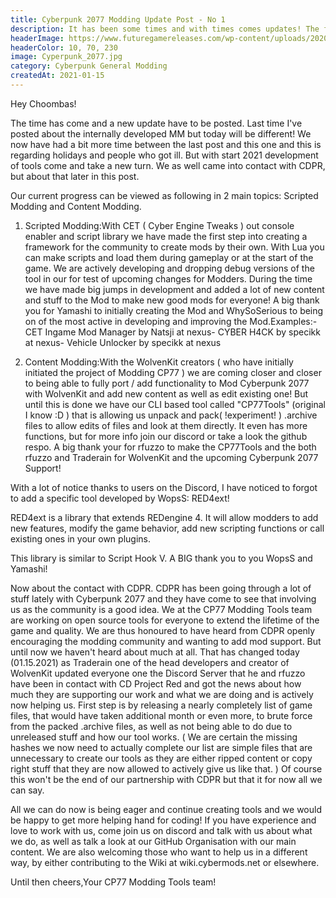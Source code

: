 ```yaml
---
title: Cyberpunk 2077 Modding Update Post - No 1
description: It has been some times and with times comes updates! The first updates regarding modding.
headerImage: https://www.futuregamereleases.com/wp-content/uploads/2020/11/cyberpunk-2077-release-date.jpg
headerColor: 10, 70, 230
image: Cyperpunk_2077.jpg
category: Cyberpunk General Modding
createdAt: 2021-01-15
---
```


Hey Choombas!

The time has come and a new update have to be posted. Last time I've posted about the internally developed MM but today will be different! We now have had a bit more time between the last post and this one and this is regarding holidays and people who got ill. But with start 2021 development of tools come and take a new turn. We as well came into contact with CDPR, but about that later in this post.

Our current progress can be viewed as following in 2 main topics: Scripted Modding and Content Modding.

1. Scripted Modding:With CET ( Cyber Engine Tweaks ) out console enabler and script library we have made the first step into creating a framework for the community to create mods by their own. With Lua you can make scripts and load them during gameplay or at the start of the game. We are actively developing and dropping debug versions of the tool in our for test of upcoming changes for Modders. During the time we have made big jumps in development and added a lot of new content and stuff to the Mod to make new good mods for everyone! A big thank you for Yamashi to initially creating the Mod and WhySoSerious to being on of the most active in developing and improving the Mod.Examples:- CET Ingame Mod Manager by Natsji at nexus- CYBER H4CK by specikk at nexus- Vehicle Unlocker by specikk at nexus


2. Content Modding:With the WolvenKit creators ( who have initially initiated the project of Modding CP77 ) we are coming closer and closer to being able to fully port / add functionality to Mod Cyberpunk 2077 with WolvenKit and add new content as well as edit existing one! But until this is done we have our CLI based tool called "CP77Tools" (original I know :D ) that is allowing us unpack and pack( !experiment! ) .archive files to allow edits of files and look at them directly. It even has more functions, but for more info join our discord or take a look the github respo. A big thank your for rfuzzo to make the CP77Tools and the both rfuzzo and Traderain for WolvenKit and the upcoming Cyberpunk 2077 Support!


With a lot of notice thanks to users on the Discord, I have noticed to forgot to add a specific tool developed by WopsS: RED4ext!

RED4ext is a library that extends REDengine 4. It will allow modders to add new features, modify the game behavior, add new scripting functions or call existing ones in your own plugins.

This library is similar to Script Hook V. A BIG thank you to you WopsS and Yamashi!


Now about the contact with CDPR. CDPR has been going through a lot of stuff lately with Cyberpunk 2077 and they have come to see that involving us as the community is a good idea. We at the CP77 Modding Tools team are working on open source tools for everyone to extend the lifetime of the game and quality. We are thus honoured to have heard from CDPR openly encouraging the modding community and wanting to add mod support. But until now we haven't heard about much at all. That has changed today (01.15.2021) as Traderain one of the head developers and creator of WolvenKit updated everyone one the Discord Server that he and rfuzzo have been in contact with CD Project Red and got the news about how much they are supporting our work and what we are doing and is actively now helping us. First step is by releasing a nearly completely list of game files, that would have taken additional month or even more, to brute force from the packed .archive files, as well as not being able to do due to unreleased stuff and how our tool works. ( We are certain the missing hashes we now need to actually complete our list are simple files that are unnecessary to create our tools as they are either ripped content or copy right stuff that they are now allowed to actively give us like that. ) Of course this won't be the end of our partnership with CDPR but that it for now all we can say.

All we can do now is being eager and continue creating tools and we would be happy to get more helping hand for coding! If you have experience and love to work with us, come join us on discord and talk with us about what we do, as well as talk a look at our GitHub Organisation with our main content. We are also welcoming those who want to help us in a different way, by either contributing to the Wiki at wiki.cybermods.net or elsewhere.

Until then cheers,Your CP77 Modding Tools team!
